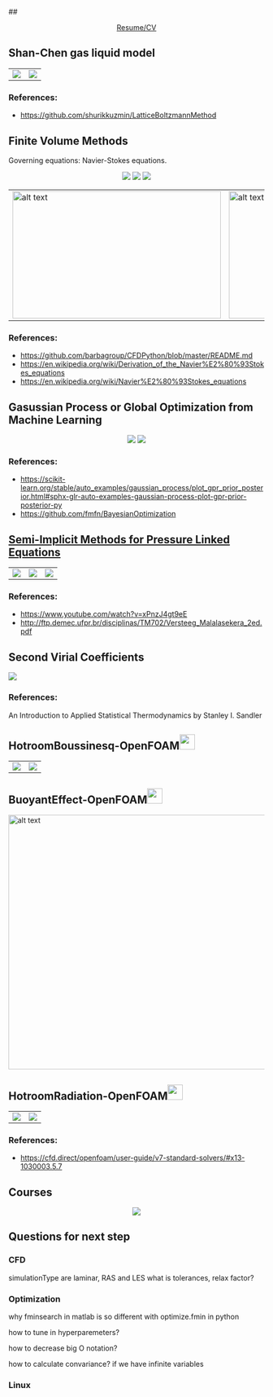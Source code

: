 ##<center><a href="Lichen_Wu.pdf">Resume/CV</a></center>

## Shan-Chen gas liquid model


<table><tr><td><img src='images/Webp.net-gifmaker.gif'></td><td><img src='images/den.gif'></td></tr></table>




### References:
* https://github.com/shurikkuzmin/LatticeBoltzmannMethod


## Finite Volume Methods
Governing equations: Navier-Stokes equations.
<p align="center">
  <img src="images/Capture1.PNG">
  <img src="images/Capture2.PNG">
  <img src="images/Capture3.PNG">
</p>
<table><tr><td><img src='images/1000vsmall.png' alt="alt text" width="410" height="250"></td><td><img src='images/1000.png' alt="alt text" width="410" height="250"></td></tr></table>

### References:
* https://github.com/barbagroup/CFDPython/blob/master/README.md
* https://en.wikipedia.org/wiki/Derivation_of_the_Navier%E2%80%93Stokes_equations
* https://en.wikipedia.org/wiki/Navier%E2%80%93Stokes_equations

## Gasussian Process or Global Optimization from Machine Learning
<p align="center">
  <img src="images/gptarget.png">
  <img src="images/gpoptimization.png">
</p>

### References:
* https://scikit-learn.org/stable/auto_examples/gaussian_process/plot_gpr_prior_posterior.html#sphx-glr-auto-examples-gaussian-process-plot-gpr-prior-posterior-py
* https://github.com/fmfn/BayesianOptimization


## <a href="matlabwebpage/SIMPLEcorrect.html/">Semi-Implicit Methods for Pressure Linked Equations</a>
<table><tr><td><img src='images/uA.jpg'></td><td><img src='images/uB.jpg'></td><td><img src='images/p2.jpg'></td></tr></table>

### References:
* https://www.youtube.com/watch?v=xPnzJ4gt9eE
* http://ftp.demec.ufpr.br/disciplinas/TM702/Versteeg_Malalasekera_2ed.pdf

## Second Virial Coefficients
![](images/SecondVirial.png)

### References:
An Introduction to Applied Statistical Thermodynamics by Stanley I. Sandler


## HotroomBoussinesq-OpenFOAM<img src="images/CFDfoundationLogoDark-600x600.png" width="30" height="30">


<table><tr><td><img src='images/hotbuoalpha.gif'></td><td><img src='images/hotBuou.gif'></td></tr></table>

## BuoyantEffect-OpenFOAM<img src="images/CFDfoundationLogoDark-600x600.png" width="30" height="30">
<img src="images/ezgif-2-09c37c986467.gif" alt="alt text" width="1200" height="500" class="center">


## HotroomRadiation-OpenFOAM<img src="images/CFDfoundationLogoDark-600x600.png" width="30" height="30">
<table><tr><td><img src='images/initial.png'></td><td><img src='images/steady.png'></td></tr></table>

### References:
* https://cfd.direct/openfoam/user-guide/v7-standard-solvers/#x13-1030003.5.7



## Courses
<p align="center">
  <img src="images/course.png">
</p>




## Questions for next step

### CFD
simulationType are laminar, RAS and LES
what is tolerances, relax factor?
### Optimization
why fminsearch in matlab is so different with optimize.fmin in python

how to tune in hyperparemeters?

how to decrease big O notation?

how to calculate convariance? if we have infinite variables
### Linux 
  


